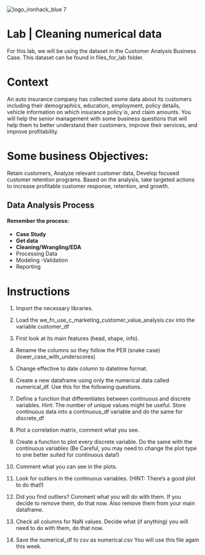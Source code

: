 ![logo_ironhack_blue 7](https://user-images.githubusercontent.com/23629340/40541063-a07a0a8a-601a-11e8-91b5-2f13e4e6b441.png)

# Lab | Cleaning numerical data

For this lab, we will be using the dataset in the Customer Analysis Business Case. This dataset can be found in files_for_lab folder.

# Context

An auto insurance company has collected some data about its customers including their demographics, education, employment, policy details, vehicle information on which insurance policy is, and claim amounts. You will help the senior management with some business questions that will help them to better understand their customers, improve their services, and improve profitability.

# Some business Objectives:

Retain customers,
Analyze relevant customer data,
Develop focused customer retention programs.
Based on the analysis, take targeted actions to increase profitable customer response, retention, and growth.

## Data Analysis Process
#### Remember the process:

- **Case Study**
- **Get data**
- **Cleaning/Wrangling/EDA**
- Processing Data
- Modeling
 -Validation
- Reporting


# Instructions

1. Import the necessary libraries.

2. Load the we_fn_use_c_marketing_customer_value_analysis.csv into the variable customer_df

3. First look at its main features (head, shape, info).

4. Rename the columns so they follow the PE8 (snake case) (lower_case_with_underscores)

5. Change effective to date column to datetime format.

6. Create a new dataframe using only the numerical data called numerical_df.  Use this for the following questions.

6. Define a function that differentiates between continuous and discrete variables. Hint: The number of unique values might be useful. Store continuous data into a continuous_df variable and do the same for discrete_df

7. Plot a correlation matrix, comment what you see.

8. Create a function to plot every discrete variable. Do the same with the continuous variables (Be Careful, you may need to change the plot type to one better suited for continuous data!)

9. Comment what you can see in the plots.

10. Look for outliers in the continuous variables. (HINT: There’s a good plot to do that!)

11. Did you find outliers? Comment what you will do with them.  If you decide to remove them, do that now. Also remove them from your main dataframe.

12. Check all columns for NaN values. Decide what (if anything) you will need to do with them, do that now.

13. Save the numerical_df to csv as numerical.csv   You will use this file again this week.

